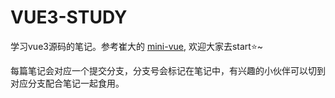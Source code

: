 <!--
 * @Author: luhaifeng666 youzui@hotmail.com
 * @Date: 2021-11-10 21:46:13
 * @LastEditors: luhaifeng666
 * @LastEditTime: 2022-06-14 09:55:06
 * @Description: 
-->
# VUE3-STUDY

学习vue3源码的笔记。参考崔大的 [mini-vue](https://github.com/cuixiaorui/mini-vue), 欢迎大家去start⭐️~

每篇笔记会对应一个提交分支，分支号会标记在笔记中，有兴趣的小伙伴可以切到对应分支配合笔记一起食用。
